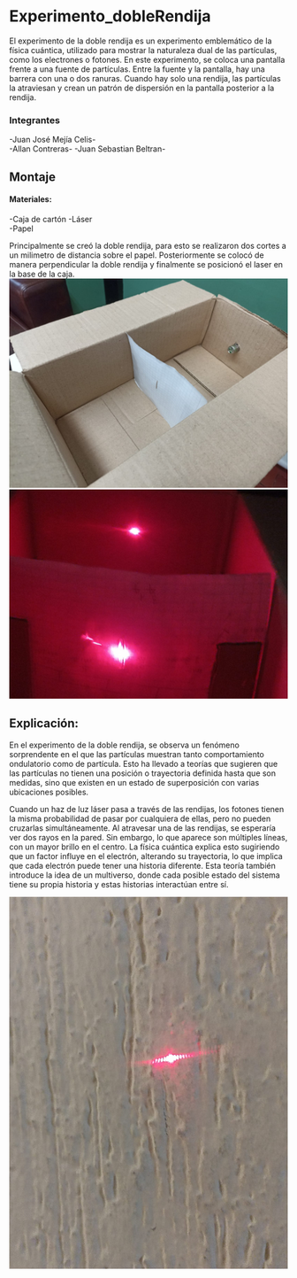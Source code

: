 # Experimento_dobleRendija
El experimento de la doble rendija es un experimento emblemático de la física cuántica, utilizado para mostrar la naturaleza dual de las partículas, como los electrones o fotones. En este experimento, se coloca una pantalla frente a una fuente de partículas. Entre la fuente y la pantalla, hay una barrera con una o dos ranuras. Cuando hay solo una rendija, las partículas la atraviesan y crean un patrón de dispersión en la pantalla posterior a la rendija.
### Integrantes
-Juan José Mejía Celis-  
-Allan Contreras-
-Juan Sebastian Beltran-
## Montaje
#### Materiales:
-Caja de cartón 
-Láser  
-Papel 

Principalmente se creó la doble rendija, para esto se realizaron dos cortes a un milimetro de distancia sobre el papel. Posteriormente se colocó de manera perpendicular la doble rendija y finalmente se posicionó el laser en la base de la caja.
![caja](https://github.com/Juanmejiahz22/Experimento_dobleRendija/blob/main/Caja.jpg)
![encendido](https://github.com/Juanmejiahz22/Experimento_dobleRendija/blob/main/Encendido.jpg)


## Explicación:

En el experimento de la doble rendija, se observa un fenómeno sorprendente en el que las partículas muestran tanto comportamiento ondulatorio como de partícula. Esto ha llevado a teorías que sugieren que las partículas no tienen una posición o trayectoria definida hasta que son medidas, sino que existen en un estado de superposición con varias ubicaciones posibles.

Cuando un haz de luz láser pasa a través de las rendijas, los fotones tienen la misma probabilidad de pasar por cualquiera de ellas, pero no pueden cruzarlas simultáneamente. Al atravesar una de las rendijas, se esperaría ver dos rayos en la pared. Sin embargo, lo que aparece son múltiples líneas, con un mayor brillo en el centro. La física cuántica explica esto sugiriendo que un factor influye en el electrón, alterando su trayectoria, lo que implica que cada electrón puede tener una historia diferente. Esta teoría también introduce la idea de un multiverso, donde cada posible estado del sistema tiene su propia historia y estas historias interactúan entre sí.

![Laser](https://github.com/Juanmejiahz22/Experimento_dobleRendija/blob/main/Laser.jpg)
